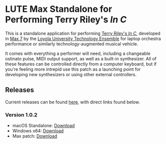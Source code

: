 # LUTE Max Standalone for Performing Terry Riley's *In C*

This is a standalone application for performing [Terry Riley's *In C*][1], developed in [Max 7][2] by the [Loyola University Technology Ensemble][3] for laptop orchestra performance or similarly technology-augmented musical vehicle.

It comes with everything a performer will need, including a changeable ostinato pulse, MIDI output support, as well as a built-in synthesizer. All of these features can be controlled directly from a computer keyboard, but if you're feeling more intrepid use this patch as a launching point for developing new synthesizers or using other external controllers.

## Releases

Current releases can be found [here][4], with direct links found below.

### Version 1.0.2

* macOS Standalone: [Download](https://github.com/loyola-university-tech-ensemble/InC/releases/download/v1.0.2/InCApp_macOS.dmg)
* Windows x64: [Download](https://github.com/loyola-university-tech-ensemble/InC/releases/download/v1.0.2/InC_Winx64.zip)
* Max patch: [Download](https://github.com/loyola-university-tech-ensemble/InC/archive/v1.0.2.zip)

[1]: https://en.wikipedia.org/wiki/In_C
[2]: https://cycling74.com/products/max
[3]: https://lute.luc.edu
[4]: https://github.com/loyola-university-tech-ensemble/InC/releases
